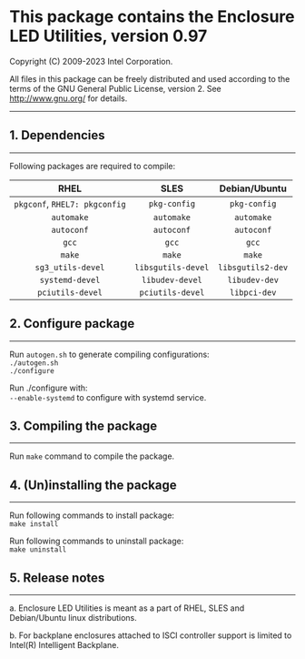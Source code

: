 # This package contains the Enclosure LED Utilities, version 0.97

Copyright (C) 2009-2023 Intel Corporation.

All files in this package can be freely distributed and used according
to the terms of the GNU General Public License, version 2.
See http://www.gnu.org/ for details.

-------------------------

## 1. Dependencies

-------------------------

Following packages are required to compile:

|RHEL|SLES|Debian/Ubuntu|
|:---:|:---:|:---:|
| `pkgconf`, `RHEL7: pkgconfig`  | `pkg-config` | `pkg-config` |
| `automake` | `automake`   | `automake`   |
| `autoconf` | `autoconf`   | `autoconf`   |
| `gcc` | `gcc` | `gcc` |
| `make` | `make` | `make` |
| `sg3_utils-devel`| `libsgutils-devel`  | `libsgutils2-dev` |
| `systemd-devel`  | `libudev-devel`     | `libudev-dev`     |
| `pciutils-devel` | `pciutils-devel`    | `libpci-dev`      |

## 2. Configure package

-------------------------

Run `autogen.sh` to generate compiling configurations:  
   `./autogen.sh`  
   `./configure`

Run ./configure with:  
    `--enable-systemd` to configure with systemd service.  

## 3. Compiling the package

-------------------------

Run `make` command to compile the package.

## 4. (Un)installing the package

-------------------------

Run following commands to install package:  
   `make install`

Run following commands to uninstall package:  
   `make uninstall`

## 5. Release notes

-------------------------

a. Enclosure LED Utilities is meant as a part of RHEL, SLES and Debian/Ubuntu linux
   distributions.

b. For backplane enclosures attached to ISCI controller support is limited to
   Intel(R) Intelligent Backplane.
